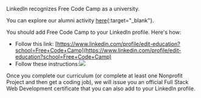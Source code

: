 LinkedIn recognizes Free Code Camp as a university.

You can explore our alumni activity [here](https://www.linkedin.com/edu/school?id=166029){:target="_blank"}.

You should add Free Code Camp to your LinkedIn profile. Here's how:

- Follow this link: [https://www.linkedin.com/profile/edit-education?school=Free+Code+Camp](https://www.linkedin.com/profile/edit-education?school=Free+Code+Camp)
- Follow these instructions:![](https://www.evernote.com/l/AHRnpH-PN-JPQa9_u8FSOzejNG-tX40h1fkB/image.png)

Once you complete our curriculum (or complete at least one Nonprofit Project and then get a coding job), we will issue you an official Full Stack Web Development certificate that you can also add to your LinkedIn profile.